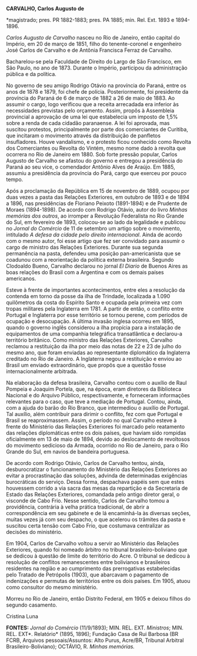 **CARVALHO, Carlos Augusto de**

\*magistrado; pres. PR 1882-1883; pres. PA 1885; min. Rel. Ext. 1893 e
1894-1896.

*Carlos Augusto de Carvalho* nasceu no Rio de Janeiro, então capital do
Império, em 20 de março de 1851, filho do tenente-coronel e engenheiro
José Carlos de Carvalho e de Antônia Francisca Ferraz de Carvalho.

Bacharelou-se pela Faculdade de Direito do Largo de São Francisco, em
São Paulo, no ano de 1873. Durante o Império, participou da
administração pública e da política.

No governo de seu amigo Rodrigo Otávio na província do Paraná, entre os
anos de 1878 e 1879, foi chefe de polícia. Posteriormente, foi
presidente da província do Paraná de 6 de março de 1882 a 26 de maio de
1883. Ao assumir o cargo, logo verificou que a receita arrecadada era
inferior às necessidades previstas pelo orçamento. Assim, propôs à
Assembleia provincial a aprovação de uma lei que estabelecia um imposto
de 1,5% sobre a renda de cada cidadão paranaense. A lei foi aprovada,
mas suscitou protestos, principalmente por parte dos comerciantes de
Curitiba, que incitaram o movimento através da distribuição de panfletos
insufladores. Houve vandalismo, e o protesto ficou conhecido como
Revolta dos Comerciantes ou Revolta do Vintém, mesmo nome dado à revolta
que ocorrera no Rio de Janeiro em 1880. Sob forte pressão popular,
Carlos Augusto de Carvalho se afastou do governo e entregou a
presidência do Paraná ao seu vice, o comendador Antônio Alves de Araújo.
Em 1885, assumiu a presidência da província do Pará, cargo que exerceu
por pouco tempo.

Após a proclamação da República em 15 de novembro de 1889, ocupou por
duas vezes a pasta das Relações Exteriores, em outubro de 1893 e de 1894
a 1896, nas presidências de Floriano Peixoto (1891-1894) e de Prudente
de Moraes (1894-1898). De acordo com Rodrigo Otávio, autor do livro
*Minhas memórias dos outros*, ao irromper a Revolução Federalista no Rio
Grande do Sul, em fevereiro de 1893, colocou-se ao lado da legalidade e
publicou no *Jornal do Comércio* de 11 de setembro um artigo sobre o
movimento, intitulado *A defesa da cidade pelo direito internacional*.
Ainda de acordo com o mesmo autor, foi esse artigo que fez ser convidado
para assumir o cargo de ministro das Relações Exteriores. Durante sua
segunda permanência na pasta, defendeu uma posição pan-americanista que
se coadunou com a reorientação da política externa brasileira. Segundo
Clodoaldo Bueno, Carvalho declarou no jornal *El Diario* de Buenos Aires
as boas relações do Brasil com a Argentina e com os demais países
americanos.

Esteve à frente de importantes acontecimentos, entre eles a resolução da
contenda em torno da posse da ilha de Trindade, localizada a 1.090
quilômetros da costa do Espírito Santo e ocupada pela primeira vez com
tropas militares pela Inglaterra em 1781. A partir de então, o conflito
entre Portugal e Inglaterra por esse território se tornou perene, com
períodos de ocupação e desocupação. A última invasão inglesa ocorreu em
1895, quando o governo inglês considerou a ilha propícia para a
instalação de equipamentos de uma companhia telegráfica transatlântica e
declarou-a território britânico. Como ministro das Relações Exteriores,
Carvalho reclamou a restituição da ilha por meio das notas de 22 e 23 de
julho do mesmo ano, que foram enviadas ao representante diplomático da
Inglaterra creditado no Rio de Janeiro. A Inglaterra negou a restituição
e enviou ao Brasil um enviado extraordinário, que propôs que a questão
fosse internacionalmente arbitrada.

Na elaboração da defesa brasileira, Carvalho contou com o auxílio de
Raul Pompeia e Joaquim Portela, que, na época, eram diretores da
Biblioteca Nacional e do Arquivo Público, respectivamente, e forneceram
informações relevantes para o caso, que teve a mediação de Portugal.
Contou, ainda, com a ajuda do barão do Rio Branco, que intermediou o
auxílio de Portugal. Tal auxílio, além contribuir para dirimir o
conflito, fez com que Portugal e Brasil se reaproximassem. Assim, o
período no qual Carvalho esteve à frente do Ministério das Relações
Exteriores foi marcado pelo reatamento das relações diplomáticas entre
os dois países, que haviam sido rompidas oficialmente em 13 de maio de
1894, devido ao deslocamento de revoltosos do movimento sedicioso da
Armada, ocorrido no Rio de Janeiro, para o Rio Grande do Sul, em navios
de bandeira portuguesa.

De acordo com Rodrigo Otávio, Carlos de Carvalho tentou, ainda,
desburocratizar o funcionamento do Ministério das Relações Exteriores ao
evitar a procrastinação das soluções, advinda de determinadas exigências
burocráticas do serviço. Dessa forma, despachava papéis sem que estes
houvessem corrido a via sacra das mesas da repartição e da Secretaria de
Estado das Relações Exteriores, comandada pelo antigo diretor geral, o
visconde de Cabo Frio. Nesse sentido, Carlos de Carvalho tomou a
providência, contrária à velha prática tradicional, de abrir a
correspondência em seu gabinete e de lá encaminhá-la às diversas seções,
muitas vezes já com seu despacho, o que acelerou os trâmites da pasta e
suscitou certa tensão com Cabo Frio, que costumava centralizar as
decisões do ministério.

Em 1904, Carlos de Carvalho voltou a servir ao Ministério das Relações
Exteriores, quando foi nomeado árbitro no tribunal brasileiro-boliviano
que se dedicou à questão de limite do território do Acre. O tribunal se
dedicou à resolução de conflitos remanescentes entre bolivianos e
brasileiros residentes na região e ao cumprimento das prerrogativas
estabelecidas pelo Tratado de Petrópolis (1903), que abarcavam o
pagamento de indenizações e permutas de territórios entre os dois
países. Em 1905, atuou como consultor do mesmo ministério.

Morreu no Rio de Janeiro, então Distrito Federal, em 1905 e deixou
filhos do segundo casamento.

Cristina Luna

**FONTES:** *Jornal do Comércio* (11/9/1893); MIN. REL. EXT.
*Ministros*; MIN. REL. EXT*. Relatório* (1895, 1896); Fundação Casa de
Rui Barbosa (BR FCRB, Arquivos pessoais/Assuntos: Alto Purus, Acre/BR,
Tribunal Arbitral Brasileiro-Boliviano); OCTÁVIO, R. *Minhas memórias.*
